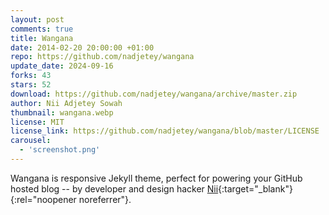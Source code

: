 ```yaml
---
layout: post
comments: true
title: Wangana
date: 2014-02-20 20:00:00 +01:00
repo: https://github.com/nadjetey/wangana
update_date: 2024-09-16
forks: 43
stars: 52
download: https://github.com/nadjetey/wangana/archive/master.zip
author: Nii Adjetey Sowah
thumbnail: wangana.webp
license: MIT
license_link: https://github.com/nadjetey/wangana/blob/master/LICENSE
carousel:
  - 'screenshot.png'
---
```


Wangana is responsive Jekyll theme, perfect for powering your GitHub hosted blog -- by developer and design hacker [Nii](https://twitter.com/_nadjetey){:target="_blank"}{:rel="noopener noreferrer"}.
